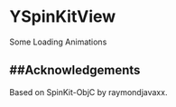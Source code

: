 YSpinKitView
============

Some Loading Animations


##Acknowledgements
---

Based on SpinKit-ObjC by raymondjavaxx.
